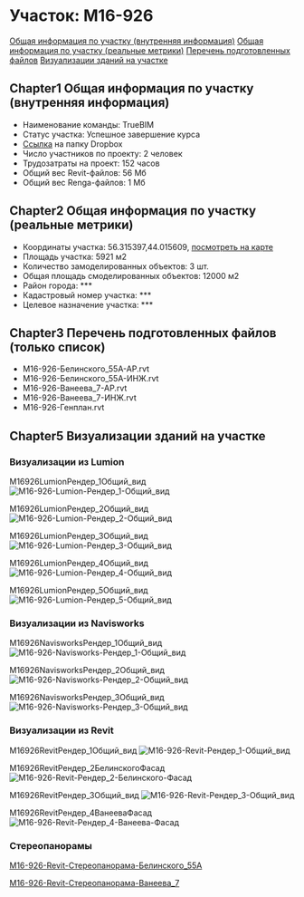 # Участок: M16-926

[Общая информация по участку (внутренняя информация)](#Chapter1)
[Общая информация по участку (реальные метрики)](#Chapter2)
[Перечень подготовленных файлов](#Chapter3)
[Визуализации зданий на участке](#Chapter5)

## <a id="test">Chapter1</a> Общая информация по участку (внутренняя информация)
+ Наименование команды: TrueBIM
+ Статус участка: Успешное завершение курса
+ [Ссылка](https://www.dropbox.com/sh/wvvgv1nw1iqred9/AADde4yePsV2x7GP_ohGEXD5a/M16_926?dl=0) на папку Dropbox
+ Число участников по проекту: 2 человек
+ Трудозатраты на проект: 152 часов
+ Общий вес Revit-файлов: 56 Мб
+ Общий вес Renga-файлов: 1 Мб
## <a id="test">Chapter2</a> Общая информация по участку (реальные метрики)
+ Координаты участка: 56.315397,44.015609, [посмотреть на карте](yandex.ru/maps/47/nizhny-novgorod/?ll=56.315397%2C44.015609&z=19)
+ Площадь участка: 5921 м2
+ Количество замоделированных объектов: 3 шт.
+ Общая площадь смоделированных объектов: 12000 м2
+ Район города: *** 
+ Кадастровый номер участка: *** 
+ Целевое назначение участка: *** 
## <a id="test">Chapter3</a> Перечень подготовленных файлов (только список)
+ М16-926-Белинского_55А-АР.rvt
+ М16-926-Белинского_55А-ИНЖ.rvt
+ М16-926-Ванеева_7-АР.rvt
+ М16-926-Ванеева_7-ИНЖ.rvt
+ М16-926-Генплан.rvt
## <a id="test">Chapter5</a> Визуализации зданий на участке
### Визуализации из Lumion
M16926LumionРендер_1Общий_вид
![M16-926-Lumion-Рендер_1-Общий_вид](/Images/M16_926/M16-926-Lumion-Рендер_1-Общий_вид_Compressed.jpg)

M16926LumionРендер_2Общий_вид
![M16-926-Lumion-Рендер_2-Общий_вид](/Images/M16_926/M16-926-Lumion-Рендер_2-Общий_вид_Compressed.jpg)

M16926LumionРендер_3Общий_вид
![M16-926-Lumion-Рендер_3-Общий_вид](/Images/M16_926/M16-926-Lumion-Рендер_3-Общий_вид_Compressed.jpg)

M16926LumionРендер_4Общий_вид
![M16-926-Lumion-Рендер_4-Общий_вид](/Images/M16_926/M16-926-Lumion-Рендер_4-Общий_вид_Compressed.jpg)

M16926LumionРендер_5Общий_вид
![M16-926-Lumion-Рендер_5-Общий_вид](/Images/M16_926/M16-926-Lumion-Рендер_5-Общий_вид_Compressed.jpg)

### Визуализации из Navisworks
M16926NavisworksРендер_1Общий_вид
![M16-926-Navisworks-Рендер_1-Общий_вид](/Images/M16_926/M16-926-Navisworks-Рендер_1-Общий_вид_Compressed.jpg)

M16926NavisworksРендер_2Общий_вид
![M16-926-Navisworks-Рендер_2-Общий_вид](/Images/M16_926/M16-926-Navisworks-Рендер_2-Общий_вид_Compressed.jpg)

M16926NavisworksРендер_3Общий_вид
![M16-926-Navisworks-Рендер_3-Общий_вид](/Images/M16_926/M16-926-Navisworks-Рендер_3-Общий_вид_Compressed.jpg)

### Визуализации из Revit
M16926RevitРендер_1Общий_вид
![M16-926-Revit-Рендер_1-Общий_вид](/Images/M16_926/M16-926-Revit-Рендер_1-Общий_вид_Compressed.jpg)

M16926RevitРендер_2БелинскогоФасад
![M16-926-Revit-Рендер_2-Белинского-Фасад](/Images/M16_926/M16-926-Revit-Рендер_2-Белинского-Фасад_Compressed.jpg)

M16926RevitРендер_3Общий_вид
![M16-926-Revit-Рендер_3-Общий_вид](/Images/M16_926/M16-926-Revit-Рендер_3-Общий_вид_Compressed.jpg)

M16926RevitРендер_4ВанееваФасад
![M16-926-Revit-Рендер_4-Ванеева-Фасад](/Images/M16_926/M16-926-Revit-Рендер_4-Ванеева-Фасад_Compressed.jpg)

### Стереопанорамы
[M16-926-Revit-Стереопанорама-Белинского_55А](https://pano.autodesk.com/pano.html?url=jpgs/3ef28372-6e07-4a4b-b453-6c9ec27a7792&version=2)

[M16-926-Revit-Стереопанорама-Ванеева_7](https://pano.autodesk.com/pano.html?url=jpgs/0412bee0-7f81-4a5f-8223-f788a0e62cd7&version=2)

